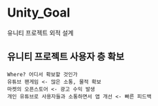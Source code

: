 # Unity_Goal
유니티 프로젝트 외적 설계

## 유니티 프로젝트 사용자 층 확보
```
Where? 어디서 확보할 것인가
유튜브 팬게임 <- 많은 소통, 물적 확보
마켓의 오픈스토어 <- 광고 수익 발생
개인 유튜브로 사용자들과 소통하면서 앱 개선 <- 빠른 피드백
```
